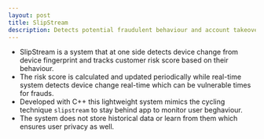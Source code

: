 ```yaml
---
layout: post
title: SlipStream
description: Detects potential fraudulent behaviour and account takeover 
---
```

<!-- Write more on risk score generation -->
* SlipStream is a system that at one side detects device change from device fingerprint and tracks customer risk score based on their behaviour.
* The risk score is calculated and updated periodically while real-time system detects device change real-time which can be vulnerable times for frauds.
* Developed with C++ this lightweight system mimics the cycling technique `slipstream` to stay behind app to monitor user beghaviour.
* The system does not store historical data or learn from them which ensures user privacy as well.